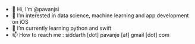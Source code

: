 - 👋 Hi, I’m @pavanjsi
- 👀 I’m interested in data science, machine learning and app development on iOS
- 🌱 I’m currently learning python and swift 
- 📫 How to reach me : siddarth [dot] pavanje [at] gmail [dot] com

<!---
pavanjsi/pavanjsi is a ✨ special ✨ repository because its `README.md` (this file) appears on your GitHub profile.
You can click the Preview link to take a look at your changes.
--->
